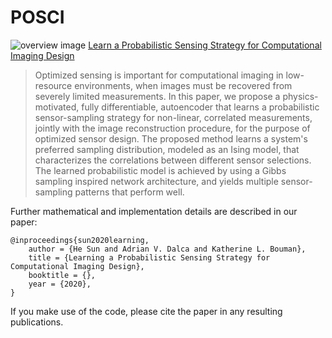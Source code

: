 # POSCI 
![overview image](https://github.com/HeSunPU/POSCI/blob/master/assets/overview_posci.PNG)
[Learn a Probabilistic Sensing Strategy for Computational Imaging Design](http://users.cms.caltech.edu/~hesun/)
> Optimized sensing is important for computational imaging in low-resource environments, when images must be recovered from severely limited measurements. In this paper, we propose a physics-motivated, fully  differentiable, autoencoder that learns a probabilistic sensor-sampling strategy for non-linear, correlated measurements, jointly with the image reconstruction procedure, for the purpose of optimized sensor design. The proposed method learns a system's preferred sampling distribution, modeled as an Ising model, that characterizes the correlations between different sensor selections. The learned probabilistic model is achieved by using a Gibbs sampling inspired network architecture, and yields multiple sensor-sampling patterns that perform well.

Further mathematical and implementation details are described in our paper:
```
@inproceedings{sun2020learning,
    author = {He Sun and Adrian V. Dalca and Katherine L. Bouman},
    title = {Learning a Probabilistic Sensing Strategy for Computational Imaging Design},
    booktitle = {},
    year = {2020},
}
```
If you make use of the code, please cite the paper in any resulting publications.
